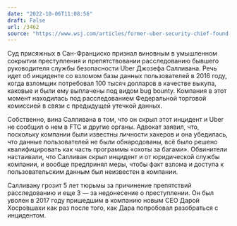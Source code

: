 ```yaml
---
date: "2022-10-06T11:08:56"
draft: False
url: /3462
source: "https://www.wsj.com/articles/former-uber-security-chief-found-guilty-of-obstructing-ftc-probe-11665004454"
---
```


Суд присяжных в Сан-Франциско признал виновным в умышленном сокрытии преступления и препятствовании расследованию бывшего руководителя службы безопасности Uber Джозефа Салливана. Речь идет об инциденте со взломом базы данных пользователей в 2016 году, когда взломщик потребовал 100 тысяч долларов в качестве выкупа, каковые и были ему выплачены под видом bug bounty. Компания в этот момент находилась под расследованием Федеральной торговой комиссией в связи с предыдущей утечкой данных.

Собственно, вина Салливана в том, что он скрыл этот инцидент и Uber не сообщил о нем в FTC и другие органы. Адвокат заявил, что, поскольку компании были известны личности хакеров и она убедилась, что данные пользователей не были обнародованы, всё было решено квалифицировать как часть программы «охоты за багами». Обвинители настаивали, что Салливан скрыл инцидент и от юридической службы компании, и вообще предпринял меры, чтобы факт взлома и доступа к пользовательским данным был неизвестен в компании.

Салливану грозит 5 лет тюрьмы за причинение препятствий расследованию и еще 3 — за недонесение о преступлении. Он был уволен в 2017 году пришедшим в компанию новым CEO Дарой Хосровшахи как раз после того, как Дара попробовал разобраться с инцидентом.
